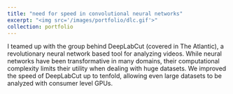 ```yaml
---
title: "need for speed in convolutional neural networks"
excerpt: "<img src='/images/portfolio/dlc.gif'>"
collection: portfolio
---
```


​I teamed up with the group behind DeepLabCut (covered in The Atlantic), a revolutionary neural network based tool for analyzing videos. While neural networks have been transformative in many domains, their computational complexity limits their utility when dealing with huge datasets. We improved the speed of DeepLabCut up to tenfold, allowing even large datasets to be analyzed with consumer level GPUs.
